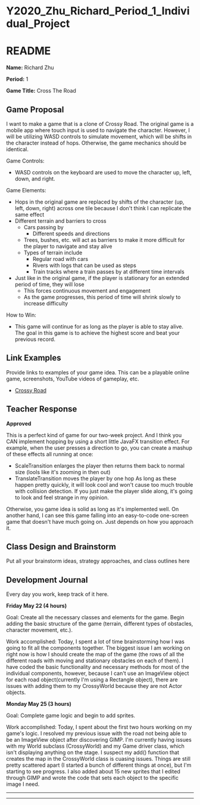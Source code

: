 # Y2020_Zhu_Richard_Period_1_Individual_Project
# README #

**Name:**	Richard Zhu

**Period:**	1

**Game Title:** Cross The Road

## Game Proposal ##

I want to make a game that is a clone of Crossy Road. The original game is a mobile app where touch input is used to navigate the character. However, I will be utilizing WASD controls to simulate movement, which will be shifts in the character instead of hops. Otherwise, the game mechanics should be identical.

Game Controls:

+ WASD controls on the keyboard are used to move the character up, left, down, and right.

Game Elements:

+ Hops in the original game are replaced by shifts of the character (up, left, down, right) across one tile because I don't think I can replicate the same effect
+ Different terrain and barriers to cross
	+ Cars passing by 
		+ Different speeds and directions
	+ Trees, bushes, etc. will act as barriers to make it more difficult for the player to navigate and stay alive
	+ Types of terrain include
		+ Regular road with cars 
		+ Rivers with logs that can be used as steps
		+ Train tracks where a train passes by at different time intervals 
+ Just like in the original game, if the player is stationary for an extended period of time, they will lose
	+ This forces continuous movement and engagement
	+ As the game progresses, this period of time will shrink slowly to increase difficulty

How to Win:

+ This game will continue for as long as the player is able to stay alive. The goal in this game is to achieve the highest score and beat your previous record.

## Link Examples ##
Provide links to examples of your game idea.  This can be a playable online game, screenshots, YouTube videos of gameplay, etc.

+ [Crossy Road](https://www.youtube.com/watch?v=Out73NMtuMY)

## Teacher Response ##

**Approved**

This is a perfect kind of game for our two-week project.  And I think you CAN implement hopping by using a short little JavaFX transition effect.  For example, when the user presses a direction to go, you can create a mashup of these effects all running at once:
 - ScaleTransition enlarges the player then returns them back to normal size (lools like it's zooming in then out)
 - TranslateTransition moves the player by one hop
 As long as these happen pretty quickly, it will look cool and won't cause too much trouble with collision detection.
 If you just make the player slide along, it's going to look and feel strange in my opinion.
 
 Otherwise, you game idea is solid as long as it's implemented well.  On another hand, I can see this game falling into an easy-to-code one-screen game that doesn't have much going on.  Just depends on how you approach it.
 

## Class Design and Brainstorm ##

Put all your brainstorm ideas, strategy approaches, and class outlines here

## Development Journal ##

Every day you work, keep track of it here.

**Friday May 22 (4 hours)**

Goal:  Create all the necessary classes and elements for the game. Begin adding the basic structure of the game (terrain, different types of obstacles, character movement, etc.).

Work accomplished:  Today, I spent a lot of time brainstorming how I was going to fit all the components together. The biggest issue I am working on right now is how I should create the map of the game (the rows of all the different roads with moving and stationary obstacles on each of them). I have coded the basic functionality and necessary methods for most of the individual components, however, because I can't use an ImageView object for each road object(currently I'm using a Rectangle object), there are issues with adding them to my CrossyWorld because they are not Actor objects.

**Monday May 25 (3 hours)**

Goal:  Complete game logic and begin to add sprites.

Work accomplished:  Today, I spent about the first two hours working on my game's logic. I resolved my previous issue with the road not being able to be an ImageView object after discovering GIMP. I'm currently having issues with my World subclass (CrossyWorld) and my Game driver class, which isn't displaying anything on the stage. I suspect my add() function that creates the map in the CrossyWorld class is cuasing issues. Things are still pretty scattered apart (I started a bunch of different things at once), but I'm starting to see progress. I also added about 15 new sprites that I edited through GIMP and wrote the code that sets each object to the specific image I need.

***
***
